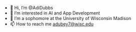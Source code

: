 - 👋 Hi, I’m @AdiDubbs
- 👀 I’m interested in AI and App Development
- 💞️ I’m a sophomore at the University of Wisconsin Madison
- 📫 How to reach me adubey7@wisc.edu

<!---
AdiDubbs/AdiDubbs is a ✨ special ✨ repository because its `README.md` (this file) appears on your GitHub profile.
You can click the Preview link to take a look at your changes.
--->
